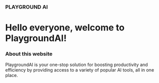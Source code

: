 ### PLAYGROUND AI

<h1>Hello everyone, welcome to PlaygroundAI!</h1>

<h3>About this website</h3>
PlaygroundAI is your one-stop solution for boosting productivity and efficiency by providing access to a variety of popular AI tools, all in one place.
